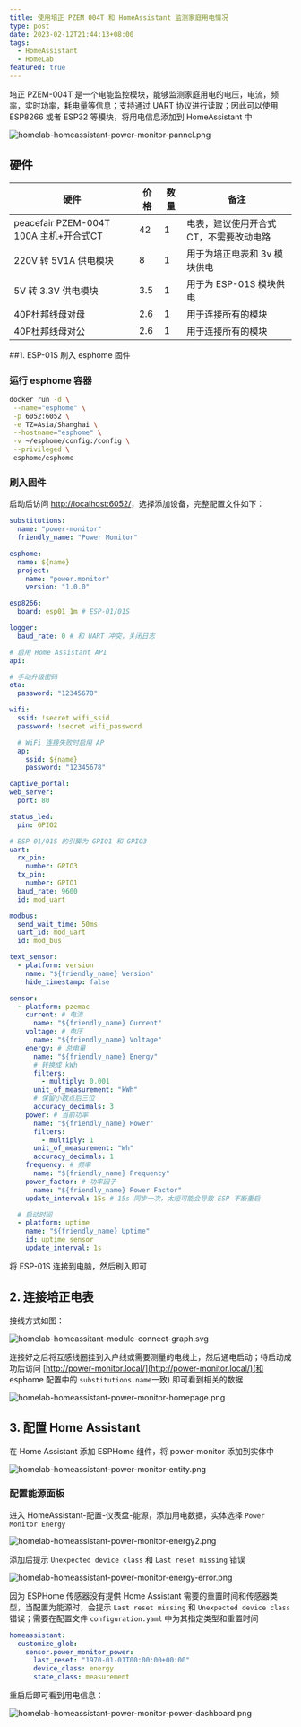 ```yaml
---
title: 使用培正 PZEM 004T 和 HomeAssistant 监测家庭用电情况
type: post
date: 2023-02-12T21:44:13+08:00
tags:
  - HomeAssistant
  - HomeLab
featured: true
---
```


培正 PZEM-004T 是一个电能监控模块，能够监测家庭用电的电压，电流，频率，实时功率，耗电量等信息；支持通过 UART 协议进行读取；因此可以使用 ESP8266 或者 ESP32 等模块，将用电信息添加到 HomeAssistant 中

![homelab-homeassistant-power-monitor-pannel.png](https://img.hellowood.dev/picture/homelab-homeassistant-power-monitor-pannel.png)

## 硬件

| 硬件                                   | 价格 | 数量 | 备注                                   |
| -------------------------------------- | ---- | ---- | -------------------------------------- |
| peacefair PZEM-004T 100A 主机+开合式CT | 42   | 1    | 电表，建议使用开合式CT，不需要改动电路 |
| 220V 转 5V1A 供电模块                  | 8    | 1    | 用于为培正电表和 3v 模块供电           |
| 5V 转 3.3V 供电模块                    | 3.5  | 1    | 用于为 ESP-01S 模块供电                |
| 40P杜邦线母对母                        | 2.6  | 1    | 用于连接所有的模块                     |
| 40P杜邦线母对公                        | 2.6  | 1    | 用于连接所有的模块                     |

##1. ESP-01S 刷入 esphome 固件

### 运行 esphome 容器

```bash
docker run -d \
 --name="esphome" \
 -p 6052:6052 \
 -e TZ=Asia/Shanghai \
 --hostname="esphome" \
 -v ~/esphome/config:/config \
 --privileged \
 esphome/esphome
```

### 刷入固件

启动后访问 [http://localhost:6052/](http://localhost:6052/)，选择添加设备，完整配置文件如下：

```yaml
substitutions:
  name: "power-monitor"
  friendly_name: "Power Monitor"

esphome:
  name: ${name}
  project:
    name: "power.monitor"
    version: "1.0.0"

esp8266:
  board: esp01_1m # ESP-01/01S

logger:
  baud_rate: 0 # 和 UART 冲突，关闭日志

# 启用 Home Assistant API
api:

# 手动升级密码
ota:
  password: "12345678"

wifi:
  ssid: !secret wifi_ssid
  password: !secret wifi_password

  # WiFi 连接失败时启用 AP
  ap:
    ssid: ${name}
    password: "12345678"

captive_portal:
web_server:
  port: 80

status_led:
  pin: GPIO2

# ESP 01/01S 的引脚为 GPIO1 和 GPIO3
uart:
  rx_pin:
    number: GPIO3
  tx_pin:
    number: GPIO1
  baud_rate: 9600
  id: mod_uart

modbus:
  send_wait_time: 50ms
  uart_id: mod_uart
  id: mod_bus

text_sensor:
  - platform: version
    name: "${friendly_name} Version"
    hide_timestamp: false

sensor:
  - platform: pzemac
    current: # 电流
      name: "${friendly_name} Current"
    voltage: # 电压
      name: "${friendly_name} Voltage"
    energy: # 总电量
      name: "${friendly_name} Energy"
      # 转换成 kWh
      filters:
        - multiply: 0.001
      unit_of_measurement: "kWh"
      # 保留小数点后三位
      accuracy_decimals: 3
    power: # 当前功率
      name: "${friendly_name} Power"
      filters:
        - multiply: 1
      unit_of_measurement: "Wh"
      accuracy_decimals: 1
    frequency: # 频率
      name: "${friendly_name} Frequency"
    power_factor: # 功率因子
      name: "${friendly_name} Power Factor"
    update_interval: 15s # 15s 同步一次，太短可能会导致 ESP 不断重启

  # 启动时间
  - platform: uptime
    name: "${friendly_name} Uptime"
    id: uptime_sensor
    update_interval: 1s
```

将 ESP-01S 连接到电脑，然后刷入即可

## 2. 连接培正电表

接线方式如图：

![homelab-homeassitant-module-connect-graph.svg](https://img.hellowood.dev/picture/homelab-homeassitant-module-connect-graph.svg)

连接好之后将互感线圈挂到入户线或需要测量的电线上，然后通电启动；待启动成功后访问 [http://power-monitor.local/](http://power-monitor.local/)(和 esphome 配置中的 `substitutions.name`一致) 即可看到相关的数据

![homelab-homeassistant-power-monitor-homepage.png](https://img.hellowood.dev/picture/homelab-homeassistant-power-monitor-homepage.png)

## 3. 配置 Home Assistant

在 Home Assistant 添加 ESPHome 组件，将 power-monitor 添加到实体中

![homelab-homeassistant-power-monitor-entity.png](https://img.hellowood.dev/picture/homelab-homeassistant-power-monitor-entity.png)

### 配置能源面板

进入 HomeAssistant-配置-仪表盘-能源，添加用电数据，实体选择 `Power Monitor Energy`

![homelab-homeassistant-power-monitor-energy2.png](https://img.hellowood.dev/picture/homelab-homeassistant-power-monitor-energy2.png)

添加后提示 `Unexpected device class` 和 `Last reset missing` 错误

![homelab-homeassistant-power-monitor-energy-error.png](https://img.hellowood.dev/picture/homelab-homeassistant-power-monitor-energy-error.png)

因为 ESPHome 传感器没有提供 Home Assistant 需要的重置时间和传感器类型，当配置为能源时，会提示 `Last reset missing` 和 `Unexpected device class` 错误；需要在配置文件 `configuration.yaml` 中为其指定类型和重置时间

```yaml
homeassistant:
  customize_glob:
    sensor.power_monitor_power:
      last_reset: "1970-01-01T00:00:00+00:00"
      device_class: energy
      state_class: measurement
```

重启后即可看到用电信息：

![homelab-homeassistant-power-monitor-power-dashboard.png](https://img.hellowood.dev/picture/homelab-homeassistant-power-monitor-power-dashboard.png)
